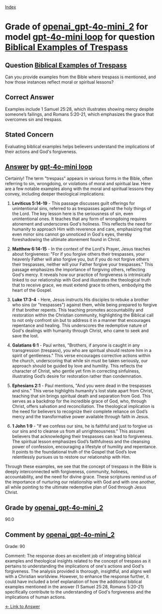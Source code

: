 
[Index](../../../../index.md)
# Grade of [openai_gpt-4o-mini_2](../../../grading_models/openai_gpt-4o-mini_2.md) for model [gpt-4o-mini loop](../../../answering_models/gpt-4o-mini_loop.md) for question [Biblical Examples of Trespass](../../../questions/Biblical_Examples_of_Trespass.md)

## Question [Biblical Examples of Trespass](../../../questions/Biblical_Examples_of_Trespass.md)
Can you provide examples from the Bible where trespass is mentioned, and how those instances reflect moral or spiritual lessons?

## Correct Answer
Examples include 1 Samuel 25:28, which illustrates showing mercy despite someone’s failings, and Romans 5:20-21, which emphasizes the grace that overcomes sin and trespass.

## Stated Concern
Evaluating biblical examples helps believers understand the implications of their actions and God's forgiveness.

## [Answer](../Biblical_Examples_of_Trespass.md) by [gpt-4o-mini loop](../../../answering_models/gpt-4o-mini_loop.md)
Certainly! The term "trespass" appears in various forms in the Bible, often referring to sin, wrongdoing, or violations of moral and spiritual law. Here are a few notable examples along with the moral and spiritual lessons they convey, including deeper theological implications:

1. **Leviticus 5:14-19** - This passage discusses guilt offerings for unintentional sins, referred to as trespasses against the holy things of the Lord. The key lesson here is the seriousness of sin, even unintentional ones. It teaches that any form of wrongdoing requires atonement and underscores God's holiness. This reflects the need for humanity to approach Him with reverence and care, emphasizing that even minor sins cannot go unnoticed in God's eyes, thereby foreshadowing the ultimate atonement found in Christ.

2. **Matthew 6:14-15** - In the context of the Lord's Prayer, Jesus teaches about forgiveness: "For if you forgive others their trespasses, your heavenly Father will also forgive you, but if you do not forgive others their trespasses, neither will your Father forgive your trespasses." This passage emphasizes the importance of forgiving others, reflecting God's mercy. It reveals how our practice of forgiveness is intrinsically linked to our relationship with God and illustrates the theological truth that to receive grace, we must extend grace to others, embodying the heart of the Gospel.

3. **Luke 17:3-4** - Here, Jesus instructs His disciples to rebuke a brother who sins (or "trespasses") against them, while being prepared to forgive if that brother repents. This teaching promotes accountability and restoration within the Christian community, highlighting the Biblical call to not only confront sin but to address it in a manner that encourages repentance and healing. This underscores the redemptive nature of God's dealings with humanity through Christ, who came to seek and save the lost.

4. **Galatians 6:1** - Paul writes, "Brothers, if anyone is caught in any transgression (trespass), you who are spiritual should restore him in a spirit of gentleness." This verse encourages corrective actions within the church, underscoring that while sin must be taken seriously, our approach should be guided by love and humility. This reflects the character of Christ, who gentle yet firm in correcting sinfulness, illustrating God’s desire for restoration rather than condemnation.

5. **Ephesians 2:1** - Paul mentions, "And you were dead in the trespasses and sins." This verse highlights humanity's lost state apart from Christ, teaching that sin brings spiritual death and separation from God. This serves as a backdrop for the incredible grace of God, who, through Christ, offers salvation and reconciliation. The theological implication is the need for believers to recognize their complete reliance on God’s mercy and the transformative power available through faith in Jesus.

6. **1 John 1:9** - "If we confess our sins, he is faithful and just to forgive us our sins and to cleanse us from all unrighteousness.” This assures believers that acknowledging their trespasses can lead to forgiveness. The spiritual lesson emphasizes God’s faithfulness and the cleansing power of confession, encouraging a lifestyle of humility and repentance. It points to the foundational truth of the Gospel that God’s love relentlessly pursues us to restore our relationship with Him.

Through these examples, we see that the concept of trespass in the Bible is deeply interconnected with forgiveness, community, holiness, accountability, and the need for divine grace. These scriptures remind us of the importance of nurturing our relationship with God and with one another, all while pointing to the ultimate redemptive plan of God through Jesus Christ.

## Grade by [openai_gpt-4o-mini_2](../../../grading_models/openai_gpt-4o-mini_2.md)
90.0

## Comment by [openai_gpt-4o-mini_2](../../../grading_models/openai_gpt-4o-mini_2.md)
Grade: 90

Comment: The response does an excellent job of integrating biblical examples and theological insights related to the concept of trespass as it pertains to understanding the implications of one's actions and God's forgiveness. The analysis provided is thorough, insightful, and aligns well with a Christian worldview. However, to enhance the response further, it could have included a brief explanation of how the additional biblical examples mentioned in the answer (1 Samuel 25:28, Romans 5:20-21) specifically contribute to the understanding of God's forgiveness and the implications of human actions.

[&lt;- Link to Answer](../Biblical_Examples_of_Trespass.md)
